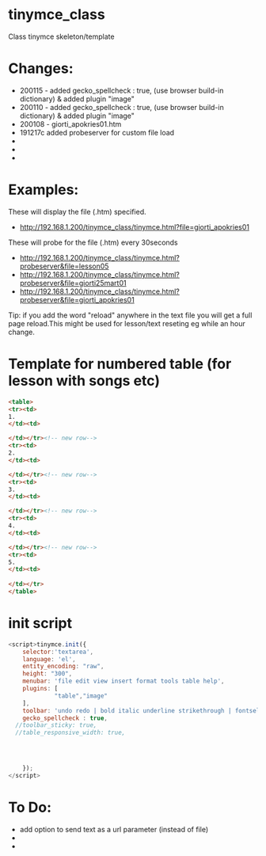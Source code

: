 # tinymce_class
Class tinymce skeleton/template

# Changes:
- 200115 - added gecko_spellcheck : true,   (use browser build-in dictionary) & added plugin "image"
- 200110 - added gecko_spellcheck : true,   (use browser build-in dictionary) & added plugin "image"
- 200108 - giorti_apokries01.htm
- 191217c added probeserver for custom file load
-
-
-


# Examples:
These will display the file (.htm) specified.
- http://192.168.1.200/tinymce_class/tinymce.html?file=giorti_apokries01

These will probe for the file (.htm) every 30seconds
- http://192.168.1.200/tinymce_class/tinymce.html?probeserver&file=lesson05
- http://192.168.1.200/tinymce_class/tinymce.html?probeserver&file=giorti25mart01
- http://192.168.1.200/tinymce_class/tinymce.html?probeserver&file=giorti_apokries01

Tip: if you add the word "reload" anywhere in the text file you will get a full page reload.This might be used for lesson/text reseting eg while an hour change.


# Template for numbered table (for lesson with songs etc)
```html
<table>
<tr><td>
1.
</td><td>

</td></tr><!-- new row-->
<tr><td>
2.
</td><td>

</td></tr><!-- new row-->
<tr><td>
3.
</td><td>

</td></tr><!-- new row-->
<tr><td>
4.
</td><td>

</td></tr><!-- new row-->
<tr><td>
5.
</td><td>
 
</td></tr>
</table>
```

# init script

```javascript
<script>tinymce.init({
  	selector:'textarea',
  	language: 'el',
    entity_encoding: "raw",
    height: "300",
    menubar: 'file edit view insert format tools table help',
    plugins: [
             "table","image"
    ],    
    toolbar: 'undo redo | bold italic underline strikethrough | fontselect fontsizeselect formatselect | alignleft aligncenter alignright alignjustify | outdent indent |  numlist bullist | forecolor backcolor removeformat | pagebreak | charmap emoticons | fullscreen  preview save print | insertfile image media template link anchor codesample | ltr rtl',
    gecko_spellcheck : true,
  //toolbar_sticky: true,
  //table_responsive_width: true,
  



	});
</script>
```

# To Do:
- add option to send text as a url parameter (instead of file)
-
-
